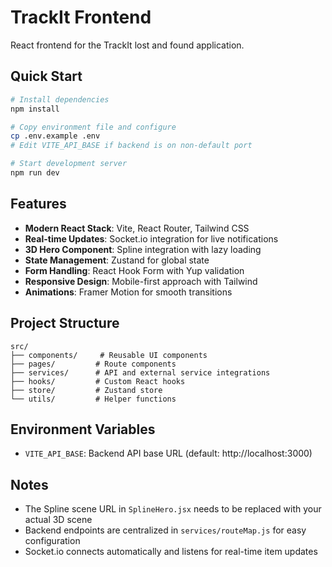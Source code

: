 # TrackIt Frontend

React frontend for the TrackIt lost and found application.

## Quick Start

```bash
# Install dependencies
npm install

# Copy environment file and configure
cp .env.example .env
# Edit VITE_API_BASE if backend is on non-default port

# Start development server
npm run dev
```

## Features

- **Modern React Stack**: Vite, React Router, Tailwind CSS
- **Real-time Updates**: Socket.io integration for live notifications
- **3D Hero Component**: Spline integration with lazy loading
- **State Management**: Zustand for global state
- **Form Handling**: React Hook Form with Yup validation
- **Responsive Design**: Mobile-first approach with Tailwind
- **Animations**: Framer Motion for smooth transitions

## Project Structure

```
src/
├── components/     # Reusable UI components
├── pages/         # Route components
├── services/      # API and external service integrations
├── hooks/         # Custom React hooks
├── store/         # Zustand store
└── utils/         # Helper functions
```

## Environment Variables

- `VITE_API_BASE`: Backend API base URL (default: http://localhost:3000)

## Notes

- The Spline scene URL in `SplineHero.jsx` needs to be replaced with your actual 3D scene
- Backend endpoints are centralized in `services/routeMap.js` for easy configuration
- Socket.io connects automatically and listens for real-time item updates